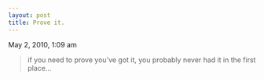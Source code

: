 ```yaml
---
layout: post
title: Prove it.
---
```


May 2, 2010, 1:09 am

> if you need to prove you’ve got it, you probably never had it in the first place...

